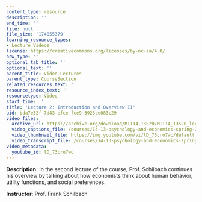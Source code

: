 ```yaml
---
content_type: resource
description: ''
end_time: ''
file: null
file_size: '174055379'
learning_resource_types:
- Lecture Videos
license: https://creativecommons.org/licenses/by-nc-sa/4.0/
ocw_type: ''
optional_tab_title: ''
optional_text: ''
parent_title: Video Lectures
parent_type: CourseSection
related_resources_text: ''
resource_index_text: ''
resourcetype: Video
start_time: ''
title: 'Lecture 2: Introduction and Overview II'
uid: bda7e52f-7d43-efce-fce9-3923ce083c29
video_files:
  archive_url: https://archive.org/download/MIT14.13S20/MIT14_13S20_lec02_300k.mp4
  video_captions_file: /courses/14-13-psychology-and-economics-spring-2020/55a14dc2e2035982aaa6ac75dc9e7723_lD_73cro7wc.vtt
  video_thumbnail_file: https://img.youtube.com/vi/lD_73cro7wc/default.jpg
  video_transcript_file: /courses/14-13-psychology-and-economics-spring-2020/7e4aa5ac27a1d4ecf74cb9cbf52456a8_lD_73cro7wc.pdf
video_metadata:
  youtube_id: lD_73cro7wc
---
```


**Description:** In the second lecture of the course, Prof. Schilbach continues his overview by talking about how economists think about human behavior, utility functions, and social preferences.

**Instructor**: Prof. Frank Schilbach

